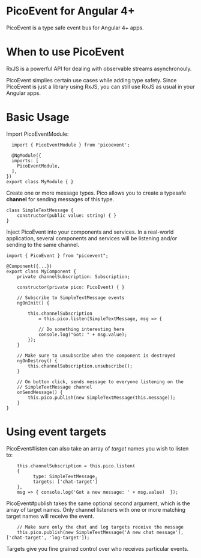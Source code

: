 # PicoEvent for Angular 4+

PicoEvent is a type safe event bus for Angular 4+ apps.

# When to use PicoEvent

RxJS is a powerful API for dealing with observable streams asynchronouly.

PicoEvent simplies certain use cases while adding type safety. Since PicoEvent is just 
a library using RxJS, you can still use RxJS as usual in your Angular apps.

# Basic Usage

Import PicoEventModule:

```
  import { PicoEventModule } from 'picoevent';

  @NgModule({
  imports: [
    PicoEventModule,
  ],
})
export class MyModule { }
```

Create one or more message types. Pico allows you to create a typesafe **channel** for sending
messages of this type.

```
class SimpleTextMessage {
    constructor(public value: string) { }
}
```


Inject PicoEvent into your components and services. In a real-world application, several
components and services will be listening and/or sending to the same channel.

```
import { PicoEvent } from "picoevent";

@Component({...})
export class MyComponent {
    private channelSubscription: Subscription;

    constructor(private pico: PicoEvent) { }

    // Subscribe to SimpleTextMessage events
    ngOnInit() {

        this.channelSubscription 
            = this.pico.listen(SimpleTextMessage, msg => {
            
            // Do something interesting here
            console.log("Got: " + msg.value);
        });
    }

    // Make sure to unsubscribe when the component is destroyed
    ngOnDestroy() {
        this.channelSubscription.unsubscribe();
    }

    // On button click, sends message to everyone listening on the 
    // SimpleTextMessage channel
    onSendMessage() {
        this.pico.publish(new SimpleTextMessage(this.message));
    }
}

```

# Using event targets

PicoEvent#listen can also take an array of *target* names you wish to listen to:

```
    this.channelSubscription = this.pico.listen(
    {
          type: SimpleTextMessage,
          targets: ['chat-target']
    }, 
    msg => { console.log('Got a new message: ' + msg.value)  });
``` 

PicoEvent#publish takes the same optional second argument, which is the array of target names. Only channel
listeners with one or more matching target names will receive the event.

```
    // Make sure only the chat and log targets receive the message
    this.pico.publish(new SimpleTextMessage('A new chat message'), ['chat-target', 'log-target']);
```

Targets give you fine grained control over who receives particular events.
